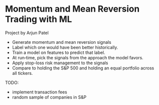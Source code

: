 # Momentum and Mean Reversion Trading with ML 

Project by Arjun Patel

- Generate momentum and mean reversion signals
- Label which one would have been better historically.
- Train a model on features to predict that label.
- At run‐time, pick the signals from the approach the model favors.
- Apply stop-loss risk management to the signals
- Compare to holding the S&P 500 and holding an equal portfolio across all tickers.

TODO:
- implement transaction fees
- random sample of companies in S&P
